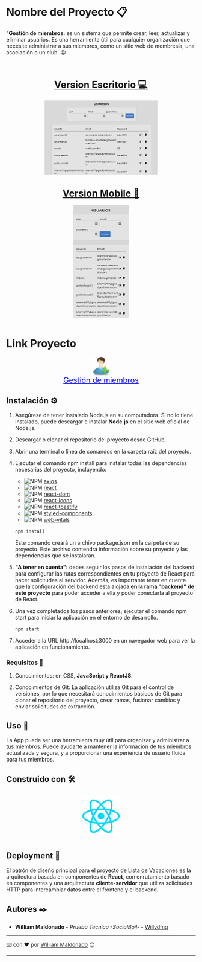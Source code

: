 # Nombre del Proyecto 📋

"**Gestión de miembros:** es un sistema que permite crear, leer, actualizar y eliminar usuarios. Es una herramienta útil para cualquier organización que necesite administrar a sus miembros, como un sitio web de membresía, una asociación o un club. 😀

<div style="text-align: center; padding: 10px; display:flex flex-direction:column">
    <h1 style="font-size:25px; text-decoration-line: underline;">Version Escritorio 💻</h1>
    <div style="display:flex; flex-wrap: wrap; gap:5px; justify-content: center;">
    <img src="./public/Desktop.png" width="300px">
    </div>
    <h1 style="font-size:25px; text-decoration-line: underline;">Version Mobile 📱</h1>
    <div style="display:flex; flex-wrap: wrap; gap:5px; justify-content: center;">
    <img src="./public/Mobile.png" width="150px" height="300px">
    </div>
    
</div>

# Link Proyecto

<div style="display: flex; flex-direction: column; align-items: center;">
    <img src="./public/user.png" width="50px">
    <a style="color: blue; font-size: 20px; display: block; text-align: center;" href="https://userfront-zqie.onrender.com/" target="_blank">Gestión de miembros</a>
</div>

## Instalación ⚙️

1. Asegúrese de tener instalado Node.js en su computadora. Si no lo tiene instalado, puede descargar e instalar **Node.js** en el sitio web oficial de Node.js.

2. Descargar o clonar el repositorio del proyecto desde GitHub.

3. Abrir una terminal o línea de comandos en la carpeta raíz del proyecto.

4. Ejecutar el comando npm install para instalar todas las dependencias necesarias del proyecto, incluyendo:

   - ![NPM](https://img.shields.io/badge/axios-NPM-red) <a href="https://www.npmjs.com/package/axios">axios</a>
   - ![NPM](https://img.shields.io/badge/react-NPM-blue) <a href="https://www.npmjs.com/package/react">react</a>
   - ![NPM](https://img.shields.io/badge/react--dom-NPM-blue) <a href="https://www.npmjs.com/package/react-dom">react-dom</a>
   - ![NPM](https://img.shields.io/badge/react--icons-NPM-blue) <a href="https://www.npmjs.com/package/react-icons">react-icons</a>
   - ![NPM](https://img.shields.io/badge/react--toastify-NPM-blue) <a href="https://www.npmjs.com/package/react-toastify">react-toastify</a>
   - ![NPM](https://img.shields.io/badge/styled--components-NPM-yellow) <a href="https://www.npmjs.com/package/styled-components">styled-components</a>
   - ![NPM](https://img.shields.io/badge/web--vitals-NPM-green) <a href="https://www.npmjs.com/package/web-vitals">web-vitals</a>

   ```
   npm install
   ```

   Este comando creará un archivo package.json en la carpeta de su proyecto. Este archivo contendrá información sobre su proyecto y las dependencias que se instalarán.

5. **"A tener en cuenta":** debes seguir los pasos de instalación del backend para configurar las rutas correspondientes en tu proyecto de React para hacer solicitudes al servidor. Además, es importante tener en cuenta que la configuración del backend esta alojada **en la rama "[backend](https://github.com/Willydmq/userList/tree/Backend)" de este proyecto** para poder acceder a ella y poder conectarla al proyecto de React.

6. Una vez completados los pasos anteriores, ejecutar el comando npm start para iniciar la aplicación en el entorno de desarrollo.
   ```
   npm start
   ```
7. Acceder a la URL http://localhost:3000 en un navegador web para ver la aplicación en funcionamiento.

### Requisitos 📄

1. Conocimientos: en CSS, **JavaScript y ReactJS**.

2. Conocimientos de Git: La aplicación utiliza Git para el control de versiones, por lo que necesitará conocimientos básicos de Git para clonar el repositorio del proyecto, crear ramas, fusionar cambios y enviar solicitudes de extracción.

## Uso 💪

La App puede ser una herramienta muy útil para organizar y administrar a tus miembros. Puede ayudarte a mantener la información de tus miembros actualizada y segura, y a proporcionar una experiencia de usuario fluida para tus miembros.

## Construido con 🛠️

<div style="text-align: center; padding: 10px;">
    <img src="./public/reactjs.png" width="100px">
</div>

## Deployment 🚀

El patrón de diseño principal para el proyecto de Lista de Vacaciones es la arquitectura basada en componentes de **React**, con enrutamiento basado en componentes y una arquitectura **cliente-servidor** que utiliza solicitudes HTTP para intercambiar datos entre el frontend y el backend.

## Autores ✒️

- **William Maldonado** - _Prueba Técnica -SocialBoil-_ - [Willydmq](https://gitlab.com/Willydmq)

---

⌨️ con ❤️ por [William Maldonado](https://gitlab.com/Willydmq) 😊

---
